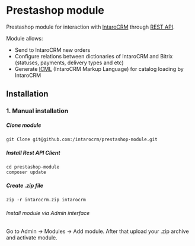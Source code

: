Prestashop module
=============

Prestashop module for interaction with [IntaroCRM](http://www.intarocrm.com) through [REST API](http://docs.intarocrm.ru/rest-api/).

Module allows:

* Send to IntaroCRM new orders
* Configure relations between dictionaries of IntaroCRM and Bitrix (statuses, payments, delivery types and etc)
* Generate [ICML](http://docs.intarocrm.ru/index.php?n=Пользователи.ФорматICML) (IntaroCRM Markup Language) for catalog loading by IntaroCRM

Installation
-------------

### 1. Manual installation


##### Clone module
```
git Clone git@github.com:/intarocrm/prestashop-module.git
```

##### Install Rest API Client

```
cd prestashop-module
composer update
```

##### Create .zip file 
```
zip -r intarocrm.zip intarocrm
```
###### Install module via Admin interface

Go to Admin -> Modules -> Add module. After that upload your .zip archive and activate module.

